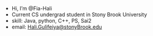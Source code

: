 - Hi, I’m @Fia-Hali
- Current CS undergrad student in Stony Brook University
- skill: Java, python, C++, PS, Sai2
- email: Hali.Gulifeiya@stonyBrook.edu
